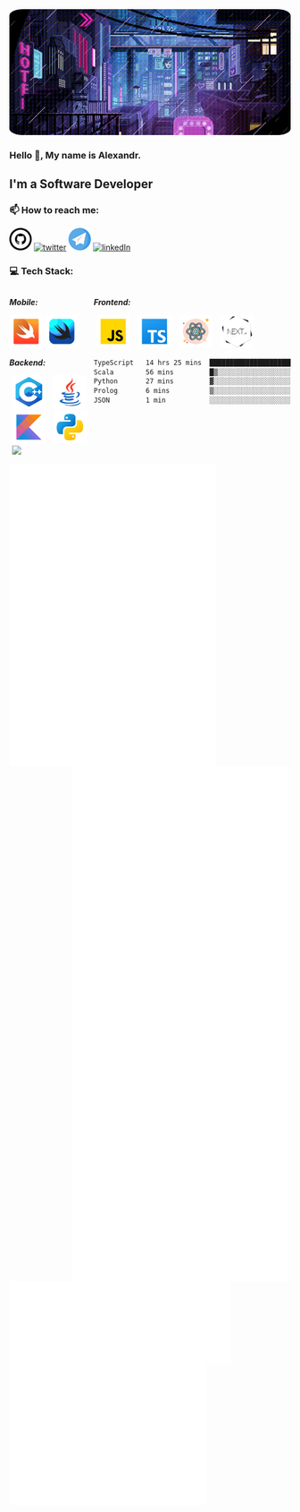 <img src="images/cyberpunk_8bit.gif" height="auto" width="auto" style="border-radius:5%">

### Hello 👋, My name is Alexandr.

<!---
<img src="images/backstage-techdocs-icon-1.gif" align='right' height ='300' >  
-->
## I'm a Software Developer

### 📫 How to reach me:  

[<img src="images/github-logo.svg"  alt='github' height='40'>](https://github.com/KeoFoxy) [<img src="https://cdn.jsdelivr.net/gh/devicons/devicon/icons/twitter/twitter-original.svg" alt='twitter' height='40' width='40'>](https://twitter.com/FoxyKeo) [<img src="images/telegram-svgrepo-com.svg" alt='Telegram' height='40' width='40'>](https://t.me/KeoFoxy) [<img src="https://cdn.jsdelivr.net/gh/devicons/devicon/icons/linkedin/linkedin-original.svg" alt='linkedIn' height='40'>](https://www.linkedin.com/in/keofoxy/)

### 💻 Tech Stack:

<div style="display: grid; grid-template-columns: 1.5fr 3.5fr;">

<div>

***Mobile:***  
<div>
  <img src="./images/langs/swift.svg" alt='Swift' height='60'> 
  <img src="./images/langs/swiftUI.svg" alt='SwiftUI' height='60' > 

</div>

</div>

<div>

***Frontend:***  
  <div style="margin-left: 5px;">
    <img style="padding-right: 10px;" src="./images/langs/javascript.svg" height='60'> 
    <img style="padding-right: 10px;" src="./images/langs/typescript.svg" height='60'>
    <img style="padding-right: 10px;" src="./images/langs/icons8-react.svg" height='60'>
    <img style="padding-right: 10px;" src="./images/langs/nextjs.png" height='60'>
  </div>
</div>



<div>

***Backend:*** 
 
<div style="margin-left: 5px;">
  <img style="padding-right: 10px;" src="./images/langs/icons8-c++.svg" height='60'> 
  <img style="padding-right: 10px;" src="./images/langs/java.svg" height='60'>
  <img style="padding-right: 10px;" src="./images/langs/kotlin.svg" height='60'>
  <img style="padding-right: 10px;" src="./images/langs/icons8-python.svg" height='60'>
  <img style="padding-right: 10px;" src="https://cdn.jsdelivr.net/gh/devicons/devicon/icons/qt/qt-original.svg" height='60'>
  
</div>
</div>


<!--START_SECTION:waka-->

```txt
TypeScript   14 hrs 25 mins  ██████████████████████▓░░   90.34 %
Scala        56 mins         █▒░░░░░░░░░░░░░░░░░░░░░░░   05.89 %
Python       27 mins         ▓░░░░░░░░░░░░░░░░░░░░░░░░   02.92 %
Prolog       6 mins          ▒░░░░░░░░░░░░░░░░░░░░░░░░   00.68 %
JSON         1 min           ░░░░░░░░░░░░░░░░░░░░░░░░░   00.14 %
```

<!--END_SECTION:waka-->

<!-- <div>

***Other***  
<div style="margin-left: 5px">
  <img style="padding-right: 10px" src="https://cdn.jsdelivr.net/gh/devicons/devicon/icons/git/git-original.svg" height='60'/>
  <img style="padding-right: 10px" src="https://cdn.jsdelivr.net/gh/devicons/devicon/icons/cmake/cmake-original.svg" height='60' />
  <img style="padding-right: 10px" src="./images/langs/markdown.svg" height='60'>
  <img style="padding-right: 10px" src="./images/langs/jupyter.svg" height='60'/>
          
</div>
</div> -->

</div>
     
<!---
your comment goes here
and here


[![Top Langs](https://github-readme-stats-git-masterrstaa-rickstaa.vercel.app/api/top-langs/?username=KeoFoxy&langs_count=10&layout=compact&theme=react&hide=tcl,verilog,systemverilog)](https://github.com/KeoFoxy)
-->


 [<img src="anime.svg" align='left' height="540px">](https://anilist.co/user/KeoFoxy/) 

[<img src="steam.svg" align='right' height="920px">](https://steamcommunity.com/id/KeoFoxy/) 

[<img src="top_languages.svg" align='left' height="150px">](https://github.com/KeoFoxy)   
<!--[<img src="twitter.svg" align='left' height="370px">](https://twitter.com/FoxyKeo)   -->

[<img src="leetcode.svg" align='left' height="250px">](https://github.com/KeoFoxy)    



<!---
![My Discord width="1000px"](https://discord-readme-badge.vercel.app/api?id=302117410012659713)
-->


<!-- <img src="https://steam-stat.vercel.app/api?profileName=KeoFoxy" align='left'>
<img src="https://discord-readme-badge.vercel.app/api?id=302117410012659713" align='right'> -->

